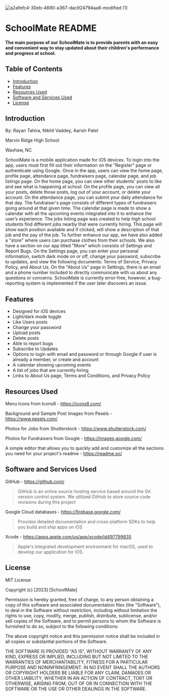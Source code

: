 ![a2afefc4-30eb-4690-a367-dac924794aa6-modified (1)](https://user-images.githubusercontent.com/118705076/226072930-e62c0866-67cc-47eb-9829-3dcbcaa4ee21.png) 
# SchoolMate README
#### The main purpose of our SchoolMate is to provide parents with an easy and convenient way to stay updated about their children's performance and progress at school.

## Table of Contents

- [Introduction](#intro)
- [Features](#fea)
- [Resources Used](#ru)
- [Software and Services Used](#ssu)
- [License](#li)

## Introduction
By: Rayan Tahira, Nikhil Vaddey, Aarish Patel

Marvin Ridge High School

Waxhaw, NC

SchoolMate is a mobile application made for iOS devices. To login into the app, users must first fill out their information on the "Register" page or authenticate using Google. Once in the app, users can view the home page, profile page, attendance page, fundraisers page, calendar page, and job listings page. On the home page, you can view other students' posts to like and see what is happening at school. On the profile page, you can view all your posts, delete those posts, log out of your account, or delete your account. On the attendance page, you can submit your daily attendance for that day. The fundraiser's page consists of different types of fundraisers going around at that given time. The calendar page is made to show a calendar with all the upcoming events integrated into it to enhance the user’s experience. The jobs listing page was created to help high school students find different jobs nearby that were currently hiring. This page will show each position available and if clicked, will show a description of that job and the pay of the job. To further enhance our app, we have also added a "store" where users can purchase clothes from their schools. We also have a section on our app titled "More" which consists of Settings and Report Bugs. On the Settings page, you can enter your personal information, switch dark mode on or off, change your password, subscribe to updates, and view the following documents: Terms of Service, Privacy Policy, and About Us. On the "About Us" page in Settings, there is an email and a phone number included to directly communicate with us about any questions or concerns. SchoolMate is currently error-free, however, a bug-reporting system is implemented if the user later discovers an issue.

## Features
* Designed for iOS devices
* Light/dark mode toggle
* Like Users posts
* Change your password
* Upload posts
* Delete posts
* Able to report bugs
* Subscribe to Updates
* Options to login with email and password or through Google if user is already a member, or create and account
* A calendar showing upcoming events
* A list of jobs that are currently hiring
* Links to About Us page, Terms and Conditions, and Privacy Policy

## Resources Used
Menu Icons from Icons8 - https://icons8.com/

Background and Sample Post Images from Pexels - https://www.pexels.com/

Photos for Jobs from Shutterstock - https://www.shutterstock.com/

Photos for Fundraisers from Google - https://images.google.com/

A simple editor that allows you to quickly add and customize all the sections you need for your project's readme - https://readme.so/

## Software and Services Used
GitHub - https://github.com/
> GitHub is an online source hosting service based around the Git version control system. We utilized GitHub to store source code revisions during this project

Google Cloud databases - https://firebase.google.com/
> Provides detailed documentation and cross-platform SDKs to help you build and ship apps on iOS

Xcode - https://apps.apple.com/us/app/xcode/id497799835
> Apple's integrated development environment for macOS, used to develop our application for iOS.

## License

MIT License

Copyright (c) [2023] [SchoolMate]

Permission is hereby granted, free of charge, to any person obtaining a copy
of this software and associated documentation files (the "Software"), to deal
in the Software without restriction, including without limitation the rights
to use, copy, modify, merge, publish, distribute, sublicense, and/or sell
copies of the Software, and to permit persons to whom the Software is
furnished to do so, subject to the following conditions:

The above copyright notice and this permission notice shall be included in all
copies or substantial portions of the Software.

THE SOFTWARE IS PROVIDED "AS IS", WITHOUT WARRANTY OF ANY KIND, EXPRESS OR
IMPLIED, INCLUDING BUT NOT LIMITED TO THE WARRANTIES OF MERCHANTABILITY,
FITNESS FOR A PARTICULAR PURPOSE AND NONINFRINGEMENT. IN NO EVENT SHALL THE
AUTHORS OR COPYRIGHT HOLDERS BE LIABLE FOR ANY CLAIM, DAMAGES OR OTHER
LIABILITY, WHETHER IN AN ACTION OF CONTRACT, TORT OR OTHERWISE, ARISING FROM,
OUT OF OR IN CONNECTION WITH THE SOFTWARE OR THE USE OR OTHER DEALINGS IN THE
SOFTWARE.

